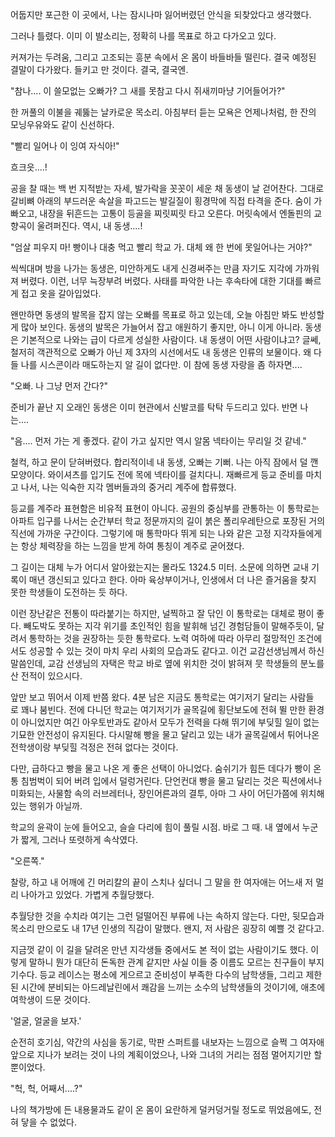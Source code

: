 어둡지만 포근한 이 곳에서, 나는 잠시나마 잃어버렸던 안식을 되찾았다고 생각했다.

  

그러나 틀렸다. 이미 이 발소리는, 정확히 나를 목표로 하고 다가오고 있다.

  

커져가는 두려움, 그리고 고조되는 흥분 속에서 온 몸이 바들바들 떨린다. 결국 예정된 결말이 다가왔다. 들키고 만 것이다. 결국, 결국엔.

  

"참나.... 이 쓸모없는 오빠가? 그 새를 못참고 다시 쥐새끼마냥 기어들어가?"

  

한 꺼풀의 이불을 궤뚫는 날카로운 목소리. 아침부터 듣는 모욕은 언제나처럼, 한 잔의 모닝우유와도 같이 신선하다.

  

"빨리 일어나 이 잉여 자식아!"

  

흐크읏....!

  

공을 찰 때는 백 번 지적받는 자세, 발가락을 꼿꼿이 세운 채 동생이 날 걷어찬다. 그대로 갈비뼈 아래의 부드러운 속살을 파고드는 발길질이 횡경막에 직접 타격을 준다. 숨이 가빠오고, 내장을 뒤흔드는 고통이 등골을 찌릿찌릿 타고 오른다. 머릿속에서 엔돌핀의 교향곡이 울려퍼진다. 역시, 내 동생....!

  

"엄살 피우지 마! 빵이나 대충 먹고 빨리 학교 가. 대체 왜 한 번에 못일어나는 거야?"

  

씩씩대며 방을 나가는 동생은, 미안하게도 내게 신경써주는 만큼 자기도 지각에 가까워져 버렸다. 이런, 너무 늑장부려 버렸다. 사태를 파악한 나는 후속타에 대한 기대를 빠르게 접고 옷을 갈아입었다.

  

왠만하면 동생의 발목을 잡지 않는 오빠를 목표로 하고 있는데, 오늘 아침만 봐도 반성할 게 많아 보인다. 동생의 발목은 가늘어서 잡고 애원하기 좋지만, 아니 이게 아니라. 동생은 기본적으로 나와는 급이 다르게 성실한 사람이다. 내 동생이 어떤 사람이냐고? 글쎄, 철저히 객관적으로 오빠가 아닌 제 3자의 시선에서도 내 동생은 인류의 보물이다. 왜 다들 나를 시스콘이라 매도하는지 알 길이 없다만. 이 참에 동생 자랑을 좀 하자면....

  

"오빠. 나 그냥 먼저 간다?"

  

준비가 끝난 지 오래인 동생은 이미 현관에서 신발코를 탁탁 두드리고 있다. 반면 나는....

  

"음.... 먼저 가는 게 좋겠다. 같이 가고 싶지만 역시 알몸 넥타이는 무리일 것 같네."

  

철컥, 하고 문이 닫혀버렸다. 합리적이네 내 동생, 오빠는 기뻐. 나는 아직 잠에서 덜 깬 모양이다. 와이셔츠를 입기도 전에 목에 넥타이를 걸치다니. 재빠르게 등교 준비를 마치고 나서, 나는 익숙한 지각 멤버들과의 중거리 계주에 합류했다.

  

등교를 계주라 표현함은 비유적 표현이 아니다. 공원의 중심부를 관통하는 이 통학로는 아파트 입구를 나서는 순간부터 학교 정문까지의 길이 붉은 폴리우레탄으로 포장된 거의 직선에 가까운 구간이다. 그렇기에 매 통학마다 뛰게 되는 나와 같은 고정 지각자들에게는 항상 체력장을 하는 느낌을 받게 하여 통칭이 계주로 굳어졌다.

  

그 길이는 대체 누가 어디서 알아왔는지는 몰라도 1324.5 미터. 소문에 의하면 교내 기록이 매년 갱신되고 있다고 한다. 아마 육상부이거나, 인생에서 더 나은 즐거움을 찾지 못한 학생들이 도전하는 듯 하다.

  

이런 장난같은 전통이 따라붙기는 하지만, 널찍하고 잘 닦인 이 통학로는 대체로 평이 좋다. 빼도박도 못하는 지각 위기를 초인적인 힘을 발휘해 넘긴 경험담들이 말해주듯이, 달려서 통학하는 것을 권장하는 듯한 통학로다. 노력 여하에 따라 아무리 절망적인 조건에서도 성공할 수 있는 것이 마치 우리 사회의 모습과도 같다고. 이건 교감선생님께서 하신 말씀인데, 교감 선생님의 자택은 학교 바로 옆에 위치한 것이 밝혀져 뭇 학생들의 분노를 산 전적이 있으시다.

  

앞만 보고 뛰어서 이제 반쯤 왔다. 4분 남은 지금도 통학로는 여기저기 달리는 사람들로 꽤나 붐빈다. 전에 다니던 학교는 여기저기가 골목길에 횡단보도에 전혀 뛸 만한 환경이 아니었지만 여긴 아우토반과도 같아서 모두가 전력을 다해 뛰기에 부딪힐 일이 없는 기묘한 안전성이 유지된다. 다시말해 빵을 물고 달리고 있는 내가 골목길에서 튀어나온 전학생이랑 부딪힐 걱정은 전혀 없다는 것이다.

  

다만, 급하다고 빵을 물고 나온 게 좋은 선택이 아니었다. 숨쉬기가 힘든 데다가 빵이 온통 침범벅이 되어 버려 입에서 덜렁거린다. 단언컨대 빵을 물고 달리는 것은 픽션에서나 미화되는, 사물함 속의 러브레터나, 장인어른과의 결투, 아마 그 사이 어딘가쯤에 위치해 있는 행위가 아닐까.

  

학교의 윤곽이 눈에 들어오고, 슬슬 다리에 힘이 풀릴 시점. 바로 그 때. 내 옆에서 누군가 짧게, 그러나 또렷하게 속삭였다.

  

"오른쪽."

  

찰랑, 하고 내 어깨에 긴 머리칼의 끝이 스치나 싶더니 그 말을 한 여자애는 어느새 저 멀리 나아가고 있었다. 가볍게 추월당했다.

  

추월당한 것을 수치라 여기는 그런 덜떨어진 부류에 나는 속하지 않는다. 다만, 뒷모습과 목소리 만으로도 내 17년 인생의 직감이 말했다. 왠지, 저 사람은 굉장히 예쁠 것 같다고.

  

지금껏 같이 이 길을 달려온 만년 지각생들 중에서도 본 적이 없는 사람이기도 했다. 이렇게 말하니 뭔가 대단히 돈독한 관계 같지만 사실 이들 중 이름도 모르는 친구들이 부지기수다. 등교 레이스는 평소에 게으르고 준비성이 부족한 다수의 남학생들, 그리고 제한된 시간에 분비되는 아드레날린에서 쾌감을 느끼는 소수의 남학생들의 것이기에, 애초에 여학생이 드문 것이다.

  

'얼굴, 얼굴을 보자.'

  

순전히 호기심, 약간의 사심을 동기로, 막판 스퍼트를 내보자는 느낌으로 슬쩍 그 여자애 앞으로 지나가 보려는 것이 나의 계획이었으나, 나와 그녀의 거리는 점점 멀어지기만 할 뿐이었다.

  

"헉, 헉, 어째서....?"

  

나의 책가방에 든 내용물과도 같이 온 몸이 요란하게 덜커덩거릴 정도로 뛰었음에도, 전혀 닿을 수 없었다.
